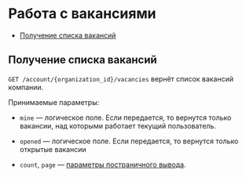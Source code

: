 # Работа с вакансиями

* [Получение списка вакансий](#vacancies)

<a name="vacancies"></a>
## Получение списка вакансий

`GET /account/{organization_id}/vacancies` вернёт список вакансий компании.

<a name="vacancies-params"></a>
Принимаемые параметры:

* `mine` — логическое поле.
Если передается, то вернутся только вакансии, над которыми работает текущий пользователь.

* `opened` — логическое поле.
Если передается, то вернутся только открытые вакансии

* `count`, `page` — [параметры постраничного вывода](general.md#pagination).
